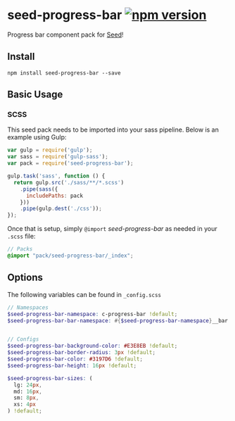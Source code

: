 # seed-progress-bar [![npm version](https://badge.fury.io/js/seed-progress-bar.svg)](https://badge.fury.io/js/seed-progress-bar)

Progress bar component pack for [Seed](https://github.com/helpscout/seed)!

## Install
```
npm install seed-progress-bar --save
```


## Basic Usage

### SCSS
This seed pack needs to be imported into your sass pipeline. Below is an example using Gulp:


```javascript
var gulp = require('gulp');
var sass = require('gulp-sass');
var pack = require('seed-progress-bar');

gulp.task('sass', function () {
  return gulp.src('./sass/**/*.scss')
    .pipe(sass({
      includePaths: pack
    }))
    .pipe(gulp.dest('./css'));
});
```

Once that is setup, simply `@import` *seed-progress-bar* as needed in your `.scss` file:

```scss
// Packs
@import "pack/seed-progress-bar/_index";
```

## Options

The following variables can be found in `_config.scss`

```scss
// Namespaces
$seed-progress-bar-namespace: c-progress-bar !default;
$seed-progress-bar-bar-namespace: #{$seed-progress-bar-namespace}__bar !default;


// Configs
$seed-progress-bar-background-color: #E3E8EB !default;
$seed-progress-bar-border-radius: 3px !default;
$seed-progress-bar-color: #3197D6 !default;
$seed-progress-bar-height: 16px !default;

$seed-progress-bar-sizes: (
  lg: 24px,
  md: 16px,
  sm: 8px,
  xs: 4px
) !default;
```
